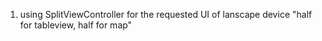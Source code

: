 1) using SplitViewController for the requested UI of lanscape device "half for tableview, half for map"
